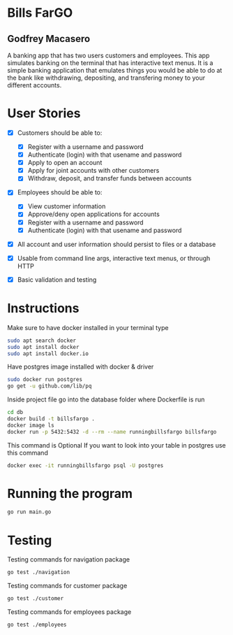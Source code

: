 # Bills FarGO
## Godfrey Macasero
A banking app that has two users customers and employees. 
This app simulates banking on the terminal that has interactive text menus.
It is a simple banking application that emulates things you would be able to do at the bank like withdrawing, depositing, and transfering money to your different accounts.

# User Stories
- [x] Customers should be able to:
    - [x] Register with a username and password
    - [x] Authenticate (login) with that usename and password
    - [x] Apply to open an account
    - [x] Apply for joint accounts with other customers
    - [x] Withdraw, deposit, and transfer funds between accounts
- [x] Employees should be able to:
    - [x] View customer information
    - [x] Approve/deny open applications for accounts
    - [x] Register with a username and password
    - [x] Authenticate (login) with that usename and password
- [x] All account and user information should persist to files or a database
- [x] Usable from command line args, interactive text menus, or through HTTP
- [x] Basic validation and testing


# Instructions
Make sure to have docker installed in your terminal type
```bash
sudo apt search docker
sudo apt install docker
sudo apt install docker.io
```
Have postgres image installed with docker & driver
```bash
sudo docker run postgres
go get -u github.com/lib/pq
```
Inside project file go into the database folder where Dockerfile is run
```bash
cd db
docker build -t billsfargo .
docker image ls
docker run -p 5432:5432 -d --rm --name runningbillsfargo billsfargo
```

This command is Optional
If you want to look into your table in postgres use this command
```bash
docker exec -it runningbillsfargo psql -U postgres
```

# Running the program
```bash
go run main.go
```

# Testing
Testing commands for navigation package
```bash
go test ./navigation
```

Testing commands for customer package
```bash
go test ./customer
```

Testing commands for employees package
```bash
go test ./employees
```

